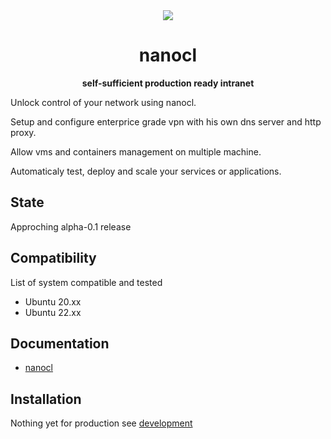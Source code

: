 <div align="center">
  <img
    src="https://avatars.githubusercontent.com/u/94208118?s=200&v=4"
  />
  <p><h1><strong>nanocl</strong></h1> </p>
  <p><strong>self-sufficient production ready intranet</strong> </p>
</div>

<p>Unlock control of your network using nanocl.</p>
<p>Setup and configure enterprice grade vpn with his own dns server and http proxy.</p>
<p>Allow vms and containers management on multiple machine.</p>
<p>Automaticaly test, deploy and scale your services or applications.</p>

## State

Approching alpha-0.1 release

## Compatibility

List of system compatible and tested

- Ubuntu 20.xx
- Ubuntu 22.xx

## Documentation

- [nanocl](./man/nanocl.1.md)

## Installation

Nothing yet for production see [development](./DEVELOPING.md)
